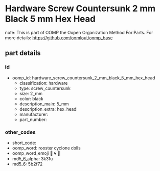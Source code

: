 # Hardware Screw Countersunk 2 mm Black 5 mm Hex Head  

note: This is part of OOMP the Oopen Organization Method For Parts. For more details: https://github.com/oomlout/oomp_base

##  part details





### id
* oomp_id: hardware_screw_countersunk_2_mm_black_5_mm_hex_head
  * classification: hardware
  * type: screw_countersunk
  * size: 2_mm
  * color: black
  * description_main: 5_mm
  * description_extra: hex_head
  * manufacturer: 
  * part_number: 

### other_codes
* short_code: 
* oomp_word: rooster cyclone dolls
* oomp_word_emoji :rooster: :cyclone: :dolls:
* md5_6_alpha: 3k31u
* md5_6: 5b2f72